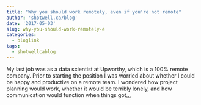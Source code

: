 ```yaml
---
title: "Why you should work remotely, even if you're not remote"
author: 'shotwell.ca/blog'
date: '2017-05-03'
slug: why-you-should-work-remotely-e
categories:
  - bloglink
tags:
  - shotwellcablog
---
```


My last job was as a data scientist at Upworthy, which is a 100% remote company. Prior to starting the position I was worried about whether I could be happy and productive on a remote team. I wondered how project planning would work, whether it would be terribly lonely, and how communication would function when things got[... <i class="fas fa-external-link-alt"></i>](http://shotwell.ca/blog/2017/05/03/why-you-should-work-remotely-even-if-youre-not-remote/)

